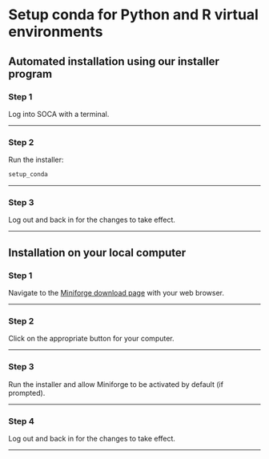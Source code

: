 # Setup conda for Python and R virtual environments

## Automated installation using our installer program

### Step 1
Log into SOCA with a terminal.
* * *

### Step 2
Run the installer:

```bash
setup_conda

```
* * *

### Step 3
Log out and back in for the changes to take effect.
* * *

## Installation on your local computer

### Step 1
Navigate to the
[Miniforge download page](https://conda-forge.org/download/) with
your web browser.
* * *

### Step 2
Click on the appropriate button for your computer.
* * *

### Step 3
Run the installer and allow Miniforge to be activated by default (if prompted).
* * *

### Step 4
Log out and back in for the changes to take effect.
* * *
